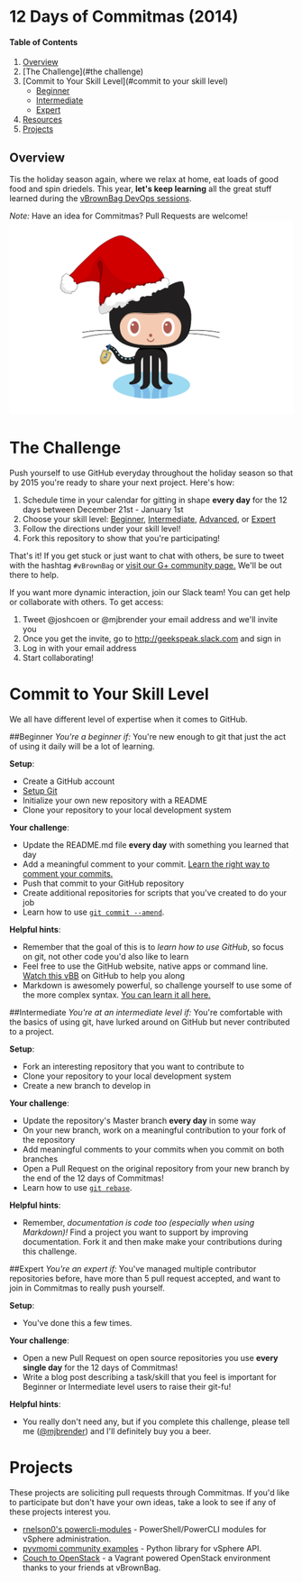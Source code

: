 12 Days of Commitmas (2014)
===========================

#### Table of Contents

1. [Overview](#overview)
2. [The Challenge](#the challenge)
3. [Commit to Your Skill Level](#commit to your skill level)
    * [Beginner](#beginner)
    * [Intermediate](#Intermediate)
    * [Expert](#expert)
4. [Resources](#resources)
5. [Projects](#projects)

## Overview

Tis the holiday season again, where we relax at home, eat loads of good food and spin driedels. This year, **let's keep learning** all the great stuff learned during the [vBrownBag DevOps sessions](http://professionalvmware.com/vbrownbag-devops-series/).

*Note:* Have an idea for Commitmas? Pull Requests are welcome! 
![Holiday octocat](octocat/holiday-octocat.png)

The Challenge
=============

Push yourself to use GitHub everyday throughout the holiday season so that by 2015 you're ready to share your next project. Here's how: 

1. Schedule time in your calendar for gitting in shape **every day** for the 12 days between December 21st - January 1st
2. Choose your skill level: [Beginner](#beginner), [Intermediate](#intermediate), [Advanced](#advanced), or [Expert](#expert)
3. Follow the directions under your skill level!
4. Fork this repository to show that you're participating!

That's it! If you get stuck or just want to chat with others, be sure to tweet with the hashtag `#vBrownBag` or [visit our G+ community page.](https://plus.google.com/u/0/communities/104346122697555179657) We'll be out there to help.

If you want more dynamic interaction, join our Slack team! You can get help or collaborate with others. To get access:

1. Tweet @joshcoen or @mjbrender your email address and we'll invite you
2. Once you get the invite, go to http://geekspeak.slack.com and sign in
3. Log in with your email address
4. Start collaborating!


Commit to Your Skill Level
==========================
We all have different level of expertise when it comes to GitHub. 


##Beginner
<a name="beginner"></a>
*You're a beginner if:* You're new enough to git that just the act of using it daily will be a lot of learning.

**Setup**:
* Create a GitHub account
* [Setup Git](https://help.github.com/articles/set-up-git/)
* Initialize your own new repository with a README
* Clone your repository to your local development system

**Your challenge**:
* Update the README.md file **every day** with something you learned that day
* Add a meaningful comment to your commit. [Learn the right way to comment your commits.](https://github.com/phonegap/phonegap/wiki/Git-Commit-Message-Format)
* Push that commit to your GitHub repository
* Create additional repositories for scripts that you've created to do your job
* Learn how to use [`git commit --amend`](http://rnelson0.com/2014/12/26/using-git-amend-for-quick-corrections).

**Helpful hints**:
* Remember that the goal of this is to *learn how to use GitHub*, so focus on git, not other code you'd also like to learn
* Feel free to use the GitHub website, native apps or command line. [Watch this vBB](http://neckbeardinfluence.com/technical-quick-hacking-your-way-into-github/) on GitHub to help you along
* Markdown is awesomely powerful, so challenge yourself to use some of the more complex syntax. [You can learn it all here.](http://daringfireball.net/projects/markdown/syntax)


##Intermediate
<a name="intermediate"></a>
*You're at an intermediate level if:* You're comfortable with the basics of using git, have lurked around on GitHub but never contributed to a project. 

**Setup**:
* Fork an interesting repository that you want to contribute to
* Clone your repository to your local development system
* Create a new branch to develop in

**Your challenge**:
* Update the repository's Master branch **every day** in some way
* On your new branch, work on a meaningful contribution to your fork of the repository
* Add meaningful comments to your commits when you commit on both branches
* Open a Pull Request on the original repository from your new branch by the end of the 12 days of Commitmas!
* Learn how to use [`git rebase`](http://rnelson0.com/2014/12/23/using-git-rebase-to-rewrite-history/).

**Helpful hints**:
* Remember, *documentation is code too (especially when using Markdown)!* Find a project you want to support by improving documentation. Fork it and then make make your contributions during this challenge.

##Expert
<a name="expert"></a>
*You're an expert if:* You've managed multiple contributor repositories before, have more than 5 pull request accepted, and want to join in Commitmas to really push yourself.

**Setup**:
* You've done this a few times.

**Your challenge**:
* Open a new Pull Request on open source repositories you use **every single day** for the 12 days of Commitmas!
* Write a blog post describing a task/skill that you feel is important for Beginner or Intermediate level users to raise their git-fu!

**Helpful hints**:
* You really don't need any, but if you complete this challenge, please tell me ([@mjbrender](http://twitter.com/mjbrender)) and I'll definitely buy you a beer.


Projects
========

These projects are soliciting pull requests through Commitmas. If you'd like to
participate but don't have your own ideas, take a look to see if any of these
projects interest you.

* [rnelson0's powercli-modules](https://github.com/rnelson0/powercli-modules) - PowerShell/PowerCLI modules for vSphere administration.
* [pyvmomi community examples](https://github.com/vmware/pyvmomi-community-samples) - Python library for vSphere API.
* [Couch to OpenStack](https://github.com/bunchc/Couch_to_OpenStack) - a Vagrant powered OpenStack environment thanks to your friends at vBrownBag.

